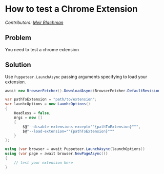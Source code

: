 # How to test a Chrome Extension
_Contributors: [Meir Blachman](https://github.com/meir017)_

## Problem

You need to test a chrome extension

## Solution

Use `Puppeteer.LaunchAsync` passing arguments specifying to load your extension.

```cs
await new BrowserFetcher().DownloadAsync(BrowserFetcher.DefaultRevision);

var pathToExtension = "path/to/extension";
var launhcOptions = new LaunhcOptions()
{
    Headless = false,
    Args = new []
    {
        $@"--disable-extensions-except=""{pathToExtension}""",
        $@"--load-extension=""{pathToExtension}"""
    }
};

using (var browser = await Puppeteer.LaunchAsync(launchOptions))
using (var page = await browser.NewPageAsync())
{
    // test your extension here
}
```
